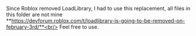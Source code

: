 Since Roblox removed LoadLibrary, I had to use this replacement, all files in this folder are not mine<br/>
**https://devforum.roblox.com/t/loadlibrary-is-going-to-be-removed-on-february-3rd/**<br/>
Feel free to use.
